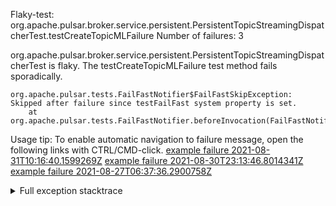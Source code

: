        
Flaky-test: org.apache.pulsar.broker.service.persistent.PersistentTopicStreamingDispatcherTest.testCreateTopicMLFailure
Number of failures: 3

org.apache.pulsar.broker.service.persistent.PersistentTopicStreamingDispatcherTest is flaky. The testCreateTopicMLFailure test method fails sporadically.

```
org.apache.pulsar.tests.FailFastNotifier$FailFastSkipException: Skipped after failure since testFailFast system property is set.
	at org.apache.pulsar.tests.FailFastNotifier.beforeInvocation(FailFastNotifier.java:88)

```

Usage tip: To enable automatic navigation to failure message, open the following links with CTRL/CMD-click.
[example failure 2021-08-31T10:16:40.1599269Z](https://github.com/apache/pulsar/runs/3471501156?check_suite_focus=true#step:10:1725)
[example failure 2021-08-30T23:13:46.8014341Z](https://github.com/apache/pulsar/runs/3467152431?check_suite_focus=true#step:9:999)
[example failure 2021-08-27T06:37:36.2900758Z](https://github.com/apache/pulsar/runs/3440411059?check_suite_focus=true#step:9:2921)


<details>
<summary>Full exception stacktrace</summary>
<code><pre>
org.apache.pulsar.tests.FailFastNotifier$FailFastSkipException: Skipped after failure since testFailFast system property is set.
	at org.apache.pulsar.tests.FailFastNotifier.beforeInvocation(FailFastNotifier.java:88)

</pre></code>
</details>

